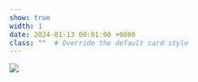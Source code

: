 ```yaml
---
show: true
width: 1
date: 2024-01-13 00:01:00 +0800
class: ""  # Override the default card style
---
```

<div>
<img src="{{ 'assets/images/badges/github.png' | relative_url }}" class="img-fluid rounded" >
</div>